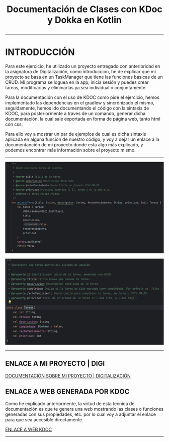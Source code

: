 # <p align="center">Documentación de Clases con KDoc y Dokka en Kotlin</p>

---

# INTRODUCCIÓN

Para este ejercicio, he utilizado un proyecto entregado con anterioridad en la asignatura de Digitalización, como introduccion, he de explicar que mi proyecto se basa en un TaskManager que tiene las funciones básicas de un CRUD. Mi programa se loguea en la app, inicia sesión y puedes crear tareas, modificarlas y eliminarlas ya sea individual o conjuntamente.

Para la documentación con el uso de KDOC como pide el ejercicio, hemos implementado las dependencias en el gradlew y sincronizado el mismo, seguidamente, hemos ido documentando el código con la sintaxis de KDOC, para posteriormente a traves de un comando, generar dicha documentación, la cual sale exportada en forma de página web, tanto html con css.

Para ello voy a mostrar un par de ejemplos de cual es dicha sintaxis aplicada en alguna funcion de nuestro código, y voy a dejar un enlace a la documentanción de mi proyecto donde esta algo más explicado, y podemos encontrar más información sobre el proyecto mismo.

---

![img.png](img.png)

![img_1.png](img_1.png)

---

## ENLACE A MI PROYECTO | DIGI

 [DOCUMENTACIÓN SOBRE MI PROYECTO | DIGITALIZACIÓN](ProyectoDIGI.md)

## ENLACE A WEB GENERADA POR KDOC

Como he explicado anteriormente, la virtud de esta tecnica de documentación es que te genera una web mostrando las clases o funciones generadas con sus propiedades, etc. por lo cual voy a adjuntar el enlace para que sea accesible directamente

[ENLACE A WEB KDOC](build/dokka/index.html)

---